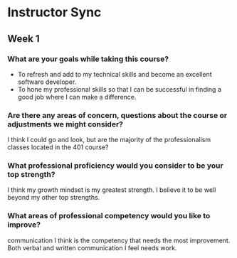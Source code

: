 # Instructor Sync

## Week 1

### What are your goals while taking this course?

- To refresh and add to my technical skills and become an excellent software developer.
- To hone my professional skills so that I can be successful in finding a good job where I can make a difference.

### Are there any areas of concern, questions about the course or adjustments we might consider?

I think I could go and look, but are the majority of the professionalism classes located in the 401 course?

### What professional proficiency would you consider to be your top strength?

I think my growth mindset is my greatest strength. I believe it to be well beyond my other top strengths.

### What areas of professional competency would you like to improve?

communication I think is the competency that needs the most improvement. Both verbal and written communication I feel needs work.
